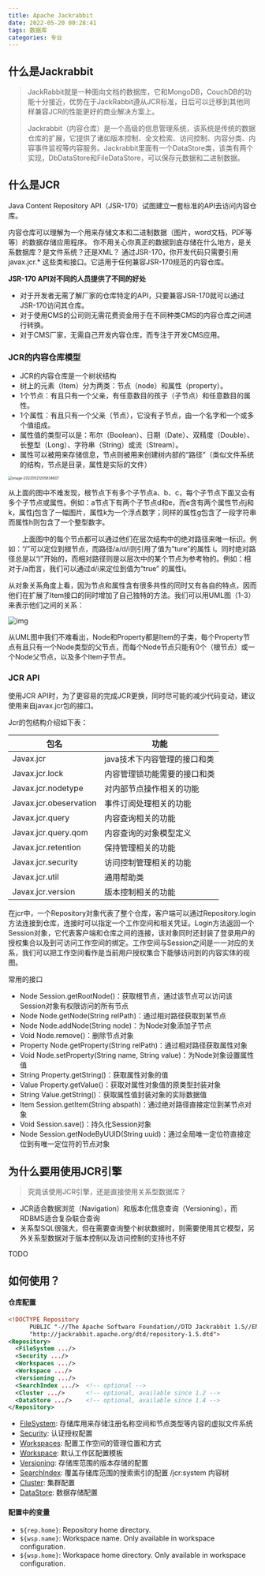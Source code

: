 ```yaml
---
title: Apache Jackrabbit
date: 2022-05-20 00:28:41
tags: 数据库
categories: 专业
---
```


## 什么是Jackrabbit

> JackRabbit就是一种面向文档的数据库，它和MongoDB，CouchDB的功能十分接近，优势在于JackRabbit遵从JCR标准，日后可以迁移到其他同样兼容JCR的性能更好的商业解决方案上。
>
> Jackrabbit（内容仓库）是一个高级的信息管理系统，该系统是传统的数据仓库的扩展，它提供了诸如版本控制、全文检索、访问控制、内容分类、内容事件监视等内容服务。Jackrabbit里面有一个DataStore类，该类有两个实现，DbDataStore和FileDataStore，可以保存元数据和二进制数据。



<!--more-->



## 什么是JCR

Java Content Repository API（JSR-170）试图建立一套标准的API去访问内容仓库。

内容仓库可以理解为一个用来存储文本和二进制数据（图片，word文档，PDF等等）的数据存储应用程序。
你不用关心你真正的数据到底存储在什么地方，是关系数据库？是文件系统？还是XML？
通过JSR-170，你开发代码只需要引用 javax.jcr.* 这些类和接口。它适用于任何兼容JSR-170规范的内容仓库。

**JSR-170 API对不同的人员提供了不同的好处**

- 对于开发者无需了解厂家的仓库特定的API，只要兼容JSR-170就可以通过JSR-170访问其仓库。
- 对于使用CMS的公司则无需花费资金用于在不同种类CMS的内容仓库之间进行转换。
- 对于CMS厂家，无需自己开发内容仓库，而专注于开发CMS应用。



### JCR的内容仓库模型

- JCR的内容仓库是一个树状结构
- 树上的元素（Item）分为两类：节点（node）和属性（property）。
- 1个节点：有且只有一个父亲，有任意数目的孩子（子节点）和任意数目的属性。
- 1个属性：有且只有一个父亲（节点），它没有子节点，由一个名字和一个或多个值组成。
- 属性值的类型可以是：布尔（Boolean）、日期（Date）、双精度（Double）、长整型（Long）、字符串（String）或流（Stream）。
- 属性可以被用来存储信息，节点则被用来创建树内部的“路径”（类似文件系统的结构，节点是目录，属性是实际的文件）

<img src="http://img.boomclap.cn/uPic/202205/1653137914772zC6aqK.png" alt="image-20220521205834607" style="zoom:50%;" />

​		从上面的图中不难发现，根节点下有多个子节点a、b、c，每个子节点下面又会有多个子节点或属性。例如：a节点下有两个子节点d和e，而e含有两个属性节点j和k，属性j包含了一幅图片，属性k为一个浮点数字；同样的属性g包含了一段字符串而属性h则包含了一个整型数字。

　　上面图中的每个节点都可以通过他们在层次结构中的绝对路径来唯一标识。例如：“/”可以定位到根节点，而路径/a/d/i则引用了值为“ture”的属性 i。同时绝对路径总是以“/”开始的，而相对路径则是以层次中的某个节点为参考物的。例如：相对于/a而言，我们可以通过d/i来定位到值为“true” 的属性i。

从对象关系角度上看，因为节点和属性含有很多共性的同时又有各自的特点，因而他们在扩展了Item接口的同时增加了自己独特的方法。我们可以用UML图（1-3）来表示他们之间的关系：

![img](http://img.boomclap.cn/uPic/202205/1653137789714eLYcJV.jpg)

从UML图中我们不难看出，Node和Property都是Item的子类，每个Property节点有且只有一个Node类型的父节点，而每个Node节点只能有0个（根节点）或一个Node父节点，以及多个Item子节点。



### JCR API

使用JCR API时，为了更容易的完成JCR更换，同时尽可能的减少代码变动，建议使用来自javax.jcr包的接口。

Jcr的包结构介绍如下表：

| 包名                   | 功能                         |
| ---------------------- | ---------------------------- |
| Javax.jcr              | java技术下内容管理的接口和类 |
| Javax.jcr.lock         | 内容管理锁功能需要的接口和类 |
| Javax.jcr.nodetype     | 对内部节点操作相关的功能     |
| Javax.jcr.obeservation | 事件订阅处理相关的功能       |
| Javax.jcr.query        | 内容查询相关的功能           |
| Javax.jcr.query.qom    | 内容查询的对象模型定义       |
| Javax.jcr.retention    | 保持管理相关的功能           |
| Javax.jcr.security     | 访问控制管理相关的功能       |
| Javax.jcr.util         | 通用帮助类                   |
| Javax.jcr.version      | 版本控制相关的功能           |

在jcr中，一个Repository对象代表了整个仓库，客户端可以通过Repository.login方法连接到仓库，连接时可以指定一个工作空间和相关凭证。Login方法返回一个Session对象，它代表客户端和仓库之间的连接，该对象同时还封装了登录用户的授权集合以及到可访问工作空间的绑定。工作空间与Session之间是一一对应的关系，我们可以把工作空间看作是当前用户授权集合下能够访问到的内容实体的视图。



常用的接口

- Node Session.getRootNode()：获取根节点，通过该节点可以访问该Session对象有权限访问的所有节点
- Node Node.getNode(String relPath)：通过相对路径获取到某节点
- Node Node.addNode(String node)：为Node对象添加子节点
- Void Node.remove()：删除节点对象
- Property Node.getProperty(String relPath)：通过相对路径获取属性对象
- Void Node.setProperty(String name, String value)：为Node对象设置属性值
- String Property.getString()：获取属性对象的值
- Value Property.getValue()：获取对属性对象值的原类型封装对象
- String Value.getString()：获取属性值封装对象的实际数据值
- Item Session.getItem(String abspath)：通过绝对路径直接定位到某节点对象
- Void Session.save()：持久化Session对象
- Node Session.getNodeByUUID(String uuid)：通过全局唯一定位符直接定位到有唯一定位符的节点对象





## 为什么要用使用JCR引擎

> 究竟该使用JCR引擎，还是直接使用关系型数据库？



- JCR适合数据浏览（Navigation）和版本化信息查询（Versioning），而RDBMS适合复杂联合查询
- 关系型SQL很强大，但在需要查询整个树状数据时，则需要使用其它模型，另外关系型数据对于版本控制以及访问控制的支持也不好





TODO





## 如何使用？

#### 仓库配置

```xml
<!DOCTYPE Repository
	  PUBLIC "-//The Apache Software Foundation//DTD Jackrabbit 1.5//EN"
	  "http://jackrabbit.apache.org/dtd/repository-1.5.dtd">
<Repository>
  <FileSystem .../>
  <Security .../>
  <Workspaces .../>
  <Workspace .../>
  <Versioning .../>
  <SearchIndex .../>  <!-- optional -->
  <Cluster .../>	  <!-- optional, available since 1.2 -->
  <DataStore .../>	  <!-- optional, available since 1.4 -->
</Repository>
```

- [FileSystem](https://jackrabbit.apache.org/jcr/jackrabbit-configuration.html#file-system-configuration): 存储库用来存储注册名称空间和节点类型等内容的虚拟文件系统
- [Security](https://jackrabbit.apache.org/jcr/jackrabbit-configuration.html#security-configuration): 认证授权配置
- [Workspaces](https://jackrabbit.apache.org/jcr/jackrabbit-configuration.html#workspace-configuration): 配置工作空间的管理位置和方式
- [Workspace](https://jackrabbit.apache.org/jcr/jackrabbit-configuration.html#workspace-configuration): 默认工作区配置模板
- [Versioning](https://jackrabbit.apache.org/jcr/jackrabbit-configuration.html#versioning-configuration): 存储库范围的版本存储的配置
- [SearchIndex](https://jackrabbit.apache.org/jcr/jackrabbit-configuration.html#search-configuration): 覆盖存储库范围的搜索索引的配置 /jcr:system 内容树
- [Cluster](https://jackrabbit.apache.org/jcr/jackrabbit-configuration.html#cluster-configuration): 集群配置
- [DataStore](https://jackrabbit.apache.org/jcr/jackrabbit-configuration.html#data-store-configuration): 数据存储配置



#### 配置中的变量

- `${rep.home}`: Repository home directory.
- `${wsp.name}`: Workspace name. Only available in workspace configuration.
- `${wsp.home}`: Workspace home directory. Only available in workspace configuration.
